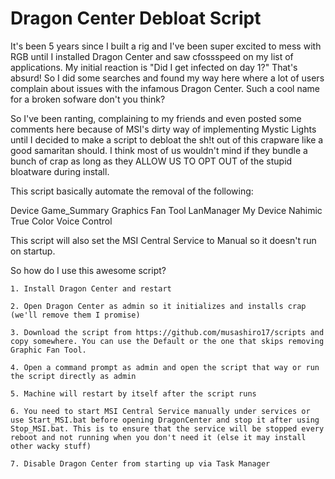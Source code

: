 # Dragon Center Debloat Script

It's been 5 years since I built a rig and I've been super excited to mess with RGB until I installed Dragon Center and saw cfossspeed on my list of applications. My initial reaction is "Did I get infected on day 1?" That's absurd! So I did some searches and found my way here where a lot of users complain about issues with the infamous Dragon Center. Such a cool name for a broken sofware don't you think?


So I've been ranting, complaining to my friends and even posted some comments here because of MSI's dirty way of implementing Mystic Lights until I decided to make a script to debloat the sh!t out of this crapware like a good samaritan should. I think most of us wouldn't mind if they bundle a bunch of crap as long as they ALLOW US TO OPT OUT of the stupid bloatware during install.

This script basically automate the removal of the following:

Device
Game_Summary
Graphics Fan Tool
LanManager
My Device
Nahimic
True Color
Voice Control

This script will also set the MSI Central Service to Manual so it doesn't run on startup.

So how do I use this awesome script?

    1. Install Dragon Center and restart

    2. Open Dragon Center as admin so it initializes and installs crap (we'll remove them I promise)

    3. Download the script from https://github.com/musashiro17/scripts and copy somewhere. You can use the Default or the one that skips removing Graphic Fan Tool.

    4. Open a command prompt as admin and open the script that way or run the script directly as admin

    5. Machine will restart by itself after the script runs

    6. You need to start MSI Central Service manually under services or use Start_MSI.bat before opening DragonCenter and stop it after using Stop_MSI.bat. This is to ensure that the service will be stopped every reboot and not running when you don't need it (else it may install other wacky stuff)

    7. Disable Dragon Center from starting up via Task Manager
